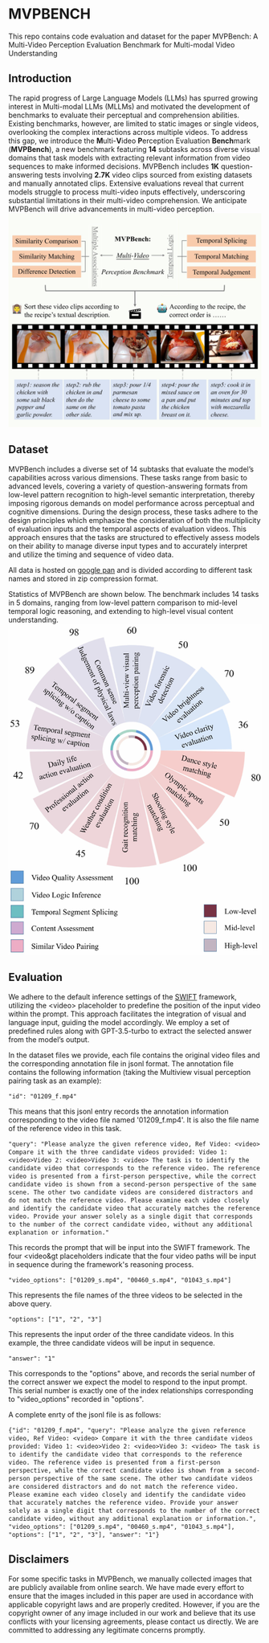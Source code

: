 # MVPBENCH

This repo contains code evaluation and dataset for the paper MVPBench: A Multi-Video Perception Evaluation Benchmark for Multi-modal Video Understanding

## Introduction
The rapid progress of Large Language Models (LLMs) has spurred growing interest in Multi-modal LLMs (MLLMs) and motivated the development of benchmarks to evaluate their perceptual and comprehension abilities. Existing benchmarks, however, are limited to static images or single videos, overlooking the complex interactions across multiple videos. To address this gap, we introduce the **M**ulti-**V**ideo **P**erception Evaluation **Bench**mark (**MVPBench**), a new benchmark featuring **14** subtasks across diverse visual domains that task models with extracting relevant information from video sequences to make informed decisions. MVPBench includes **1K** question-answering tests involving **2.7K** video clips sourced from existing datasets and manually annotated clips. Extensive evaluations reveal that current models struggle to process multi-video inputs effectively, underscoring substantial limitations in their multi-video comprehension. We anticipate MVPBench will drive advancements in multi-video perception.
![Dataset Overview](assets/Figure2.jpg)
## Dataset
MVPBench includes a diverse set of 14 subtasks that evaluate the model’s capabilities across various dimensions. These tasks range from basic to advanced levels, covering a variety of question-answering formats from low-level pattern recognition to high-level semantic interpretation, thereby imposing rigorous demands on model performance across perceptual and cognitive dimensions. During the design process, these tasks adhere to the design principles which emphasize the consideration of both the multiplicity of evaluation inputs and the temporal aspects of evaluation videos. This approach ensures that the tasks are structured to effectively assess models on their ability to manage diverse input types and to accurately interpret and utilize the timing and sequence of video data. 

All data is hosted on [google pan](https://drive.google.com/drive/folders/1geVRGz6SFT8726R0tpljdwf3kJxvFFza?usp=sharing) and is divided according to different task names and stored in zip compression format.

Statistics of MVPBench are shown below. The benchmark includes 14 tasks in 5 domains, ranging from low-level pattern comparison to mid-level temporal logic reasoning, and extending to high-level visual content understanding.
![Dataset Statistics](assets/Figure3.jpg)

## Evaluation
We adhere to the default inference settings of the [SWIFT](https://github.com/modelscope/ms-swift/tree/main) framework, utilizing the &lt;video&gt; placeholder to predefine the position of the input video within the prompt. This approach facilitates the integration of visual and language input, guiding the model accordingly. We employ a set of predefined rules along with GPT-3.5-turbo to extract the selected answer from the model’s output.

In the dataset files we provide, each file contains the original video files and the corresponding annotation file in jsonl format. The annotation file contains the following information (taking the Multiview visual perception pairing task as an example):
```
"id": "01209_f.mp4"
```
This means that this jsonl entry records the annotation information corresponding to the video file named '01209_f.mp4'. It is also the file name of the reference video in this task.
```
"query": "Please analyze the given reference video, Ref Video: <video> Compare it with the three candidate videos provided: Video 1: <video>Video 2: <video>Video 3: <video> The task is to identify the candidate video that corresponds to the reference video. The reference video is presented from a first-person perspective, while the correct candidate video is shown from a second-person perspective of the same scene. The other two candidate videos are considered distractors and do not match the reference video. Please examine each video closely and identify the candidate video that accurately matches the reference video. Provide your answer solely as a single digit that corresponds to the number of the correct candidate video, without any additional explanation or information."
```
This records the prompt that will be input into the SWIFT framework. The four &lt;video&gt placeholders indicate that the four video paths will be input in sequence during the framework's reasoning process.
```
"video_options": ["01209_s.mp4", "00460_s.mp4", "01043_s.mp4"]
```
This represents the file names of the three videos to be selected in the above query.
```
"options": ["1", "2", "3"]
```
This represents the input order of the three candidate videos. In this example, the three candidate videos will be input in sequence.
```
"answer": "1"
```
This corresponds to the "options" above, and records the serial number of the correct answer we expect the model to respond to the input prompt. This serial number is exactly one of the index relationships corresponding to "video_options" recorded in "options".

A complete enrty of the jsonl file is as follows:
```
{"id": "01209_f.mp4", "query": "Please analyze the given reference video, Ref Video: <video> Compare it with the three candidate videos provided: Video 1: <video>Video 2: <video>Video 3: <video> The task is to identify the candidate video that corresponds to the reference video. The reference video is presented from a first-person perspective, while the correct candidate video is shown from a second-person perspective of the same scene. The other two candidate videos are considered distractors and do not match the reference video. Please examine each video closely and identify the candidate video that accurately matches the reference video. Provide your answer solely as a single digit that corresponds to the number of the correct candidate video, without any additional explanation or information.", "video_options": ["01209_s.mp4", "00460_s.mp4", "01043_s.mp4"], "options": ["1", "2", "3"], "answer": "1"}
```

## Disclaimers
For some specific tasks in MVPBench, we manually collected images that are publicly available from online search. We have made every effort to ensure that the images included in this paper are used in accordance with applicable copyright laws and are properly credited. However, if you are the copyright owner of any image included in our work and believe that its use conflicts with your licensing agreements, please contact us directly. We are committed to addressing any legitimate concerns promptly.

